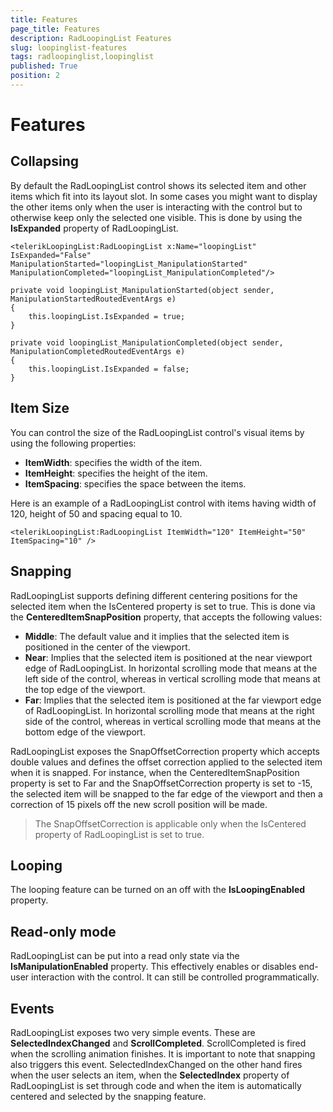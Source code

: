 ```yaml
---
title: Features
page_title: Features
description: RadLoopingList Features
slug: loopinglist-features
tags: radloopinglist,loopinglist
published: True
position: 2
---
```


# Features

## Collapsing

By default the RadLoopingList control shows its selected item and other items which fit into its layout slot. In some cases you might want to display the other items only when the user is interacting with the control but to otherwise keep only the selected one visible. This is done by using the **IsExpanded** property of RadLoopingList.

	<telerikLoopingList:RadLoopingList x:Name="loopingList" IsExpanded="False" ManipulationStarted="loopingList_ManipulationStarted" ManipulationCompleted="loopingList_ManipulationCompleted"/>
	
	private void loopingList_ManipulationStarted(object sender, ManipulationStartedRoutedEventArgs e)
	{
	    this.loopingList.IsExpanded = true;
	}
	
	private void loopingList_ManipulationCompleted(object sender, ManipulationCompletedRoutedEventArgs e)
	{
	    this.loopingList.IsExpanded = false;
	}

## Item Size

You can control the size of the RadLoopingList control's visual items by using the following properties: 

- **ItemWidth**: specifies the width of the item.
- **ItemHeight**: specifies the height of the item.
- **ItemSpacing**: specifies the space between the items.

Here is an example of a RadLoopingList control with items having width of 120, height of 50 and spacing equal to 10.

	<telerikLoopingList:RadLoopingList ItemWidth="120" ItemHeight="50" ItemSpacing="10" />

## Snapping

RadLoopingList supports defining different centering positions for the selected item when the IsCentered property is set to true. This is done via the **CenteredItemSnapPosition** property, that  accepts the following values:

- **Middle**: The default value and it implies that the selected item is positioned in the center of the viewport.
- **Near**: Implies that the selected item is positioned at the near viewport edge of RadLoopingList. In horizontal scrolling mode that means at the left side of the control, whereas in vertical scrolling mode that means at the top edge of the viewport.
- **Far**: Implies that the selected item is positioned at the far viewport edge of RadLoopingList. In horizontal scrolling mode that means at the right side of the control, whereas in vertical scrolling mode that means at the bottom edge of the viewport.

RadLoopingList exposes the SnapOffsetCorrection property which accepts double values and defines the offset correction applied to the selected item when it is snapped.
For instance, when the CenteredItemSnapPosition property is set to Far and the SnapOffsetCorrection property is set to -15, the selected item will be snapped to the far edge of the viewport and then a correction of 15 pixels off the new scroll position will be made.

>The SnapOffsetCorrection is applicable only when the IsCentered property of RadLoopingList is set to true.

## Looping

The looping feature can be turned on an off with the **IsLoopingEnabled** property.

## Read-only mode

RadLoopingList can be put into a read only state via the **IsManipulationEnabled** property. This effectively enables or disables end-user interaction with the control. It can still be controlled programmatically.

## Events

RadLoopingList exposes two very simple events. These are **SelectedIndexChanged** and **ScrollCompleted**.
ScrollCompleted is fired when the scrolling animation finishes. It is important to note that snapping also triggers this event.
SelectedIndexChanged on the other hand fires when the user selects an item, when the **SelectedIndex** property of RadLoopingList is set through code and when the item is automatically centered and selected by the snapping feature.
